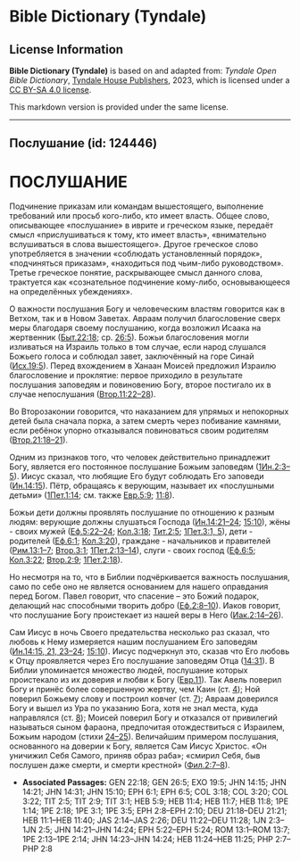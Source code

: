 # Bible Dictionary (Tyndale)

## License Information

**Bible Dictionary (Tyndale)** is based on and adapted from: _Tyndale Open Bible Dictionary_, [Tyndale House Publishers](https://tyndaleopenresources.com/), 2023, which is licensed under a [CC BY-SA 4.0 license](https://creativecommons.org/licenses/by-sa/4.0/legalcode.en).

This markdown version is provided under the same license.



--------------------------------

## Послушание (id: 124446)

ПОСЛУШАНИЕ
==========

Подчинение приказам или командам вышестоящего, выполнение требований или просьб кого\-либо, кто имеет власть. Общее слово, описывающее «послушание» в иврите и греческом языке, передаёт смысл «прислушиваться к тому, кто имеет власть», «внимательно вслушиваться в слова вышестоящего». Другое греческое слово употребляется в значении «соблюдать установленный порядок», «подчиняться приказам», «находиться под чьим\-либо руководством». Третье греческое понятие, раскрывающее смысл данного слова, трактуется как «сознательное подчинение кому\-либо, основывающееся на определённых убеждениях».

О важности послушания Богу и человеческим властям говорится как в Ветхом, так и в Новом Заветах. Авраам получил благословение сверх меры благодаря своему послушанию, когда возложил Исаака на жертвенник ([Быт.22:18](https://ref.ly/Gen22:18); ср. [26:5](https://ref.ly/Gen26:5)). Божьи благословения могли изливаться на Израиль только в том случае, если народ слушался Божьего голоса и соблюдал завет, заключённый на горе Синай ([Исх.19:5](https://ref.ly/Exod19:5)). Перед вхождением в Ханаан Моисей предложил Израилю благословение и проклятие: первое приходило в результате послушания заповедям и повиновению Богу, второе постигало их в случае непослушания ([Втор.11:22–28](https://ref.ly/Deut11:22-Deut11:28)).

Во Второзаконии говорится, что наказанием для упрямых и непокорных детей была сначала порка, а затем смерть через побивание камнями, если ребёнок упорно отказывался повиноваться своим родителям ([Втор.21:18–21](https://ref.ly/Deut21:18-Deut21:21)).

Одним из признаков того, что человек действительно принадлежит Богу, является его постоянное послушание Божьим заповедям ([1Ин.2:3–5](https://ref.ly/1John2:3-1John2:5)). Иисус сказал, что любящие Его будут соблюдать Его заповеди ([Ин.14:15](https://ref.ly/John14:15)). Пётр, обращаясь к верующим, называет их «послушными детьми» ([1Пет.1:14](https://ref.ly/1Pet1:14); см. также [Евр.5:9](https://ref.ly/Heb5:9); [11:8](https://ref.ly/Heb11:8)).

Божьи дети должны проявлять послушание по отношению к разным людям: верующие должны слушаться Господа ([Ин.14:21–24](https://ref.ly/John14:21-John14:24); [15:10](https://ref.ly/John15:10)), жёны \- своих мужей ([Еф.5:22–24](https://ref.ly/Eph5:22-Eph5:24); [Кол.3:18](https://ref.ly/Col3:18); [Тит.2:5](https://ref.ly/Titus2:5); [1Пет.3:1, 5](https://ref.ly/1Pet3:1)), дети \- родителей ([Еф.6:1](https://ref.ly/Eph6:1); [Кол.3:20](https://ref.ly/Col3:20)), граждане \- начальников и правителей ([Рим.13:1–7](https://ref.ly/Rom13:1-Rom13:7); [Втор.3:1](https://ref.ly/Titus3:1); [1Пет.2:13–14](https://ref.ly/1Pet2:13-1Pet2:14)), слуги \- своих господ ([Еф.6:5](https://ref.ly/Eph6:5); [Кол.3:22](https://ref.ly/Col3:22); [Втор.2:9](https://ref.ly/Titus2:9); [1Пет.2:18](https://ref.ly/1Pet2:18)).

Но несмотря на то, что в Библии подчёркивается важность послушания, само по себе оно не является основанием для нашего оправдания перед Богом. Павел говорит, что спасение – это Божий подарок, делающий нас способными творить добро ([Еф.2:8–10](https://ref.ly/Eph2:8-Eph2:10)). Иаков говорит, что послушание Богу проистекает из нашей веры в Него ([Иак.2:14–26](https://ref.ly/Jas2:14-Jas2:26)).

Сам Иисус в ночь Своего предательства несколько раз сказал, что любовь к Нему измеряется нашим послушанием Его заповедям ([Ин.14:15, 21, 23–24](https://ref.ly/John14:15); [15:10](https://ref.ly/John15:10)). Иисус подчеркнул это, сказав что Его любовь к Отцу проявляется через Его послушание заповедям Отца ([14:31](https://ref.ly/John14:31)). В Библии упоминается множество людей, послушание которых проистекало из их доверия и любви к Богу ([Евр.11](https://ref.ly/Heb11:1-Heb11:40)). Так Авель поверил Богу и принёс более совершенную жертву, чем Каин (ст. [4](https://ref.ly/Heb11:4)); Ной поверил Божьему слову и построил ковчег (ст. [7](https://ref.ly/Heb11:7)); Авраам доверился Богу и вышел из Ура по указанию Бога, хотя не знал места, куда направлялся (ст. [8](https://ref.ly/Heb11:8)); Моисей поверил Богу и отказался от привилегий называться сыном фараона, предпочитая отождествиться с Израилем, Божьим народом (стихи [24–25](https://ref.ly/Heb11:24-Heb11:25)). Величайшим примером послушания, основанного на доверии к Богу, является Сам Иисус Христос. «Он уничижил Себя Самого, приняв образ раба»; «смирил Себя, быв послушен даже смерти, и смерти крестной» ([Фил.2:7–8](https://ref.ly/Phil2:7-Phil2:8)).

* **Associated Passages:** GEN 22:18; GEN 26:5; EXO 19:5; JHN 14:15; JHN 14:21; JHN 14:31; JHN 15:10; EPH 6:1; EPH 6:5; COL 3:18; COL 3:20; COL 3:22; TIT 2:5; TIT 2:9; TIT 3:1; HEB 5:9; HEB 11:4; HEB 11:7; HEB 11:8; 1PE 1:14; 1PE 2:18; 1PE 3:1; 1PE 3:5; EPH 2:8–EPH 2:10; DEU 21:18–DEU 21:21; HEB 11:1–HEB 11:40; JAS 2:14–JAS 2:26; DEU 11:22–DEU 11:28; 1JN 2:3–1JN 2:5; JHN 14:21–JHN 14:24; EPH 5:22–EPH 5:24; ROM 13:1–ROM 13:7; 1PE 2:13–1PE 2:14; JHN 14:23–JHN 14:24; HEB 11:24–HEB 11:25; PHP 2:7–PHP 2:8

